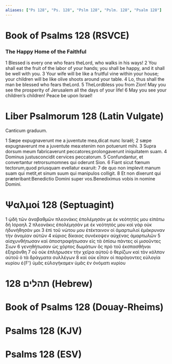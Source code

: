 ```yaml
---
aliases: ["Ps 128", "Ps. 128", "Pslm 128", "Pslm. 128", "Psalm 128"]
---
```



# Book of Psalms 128 (RSVCE)

### The Happy Home of the Faithful
1 Blessed is every one who fears theLord, who walks in his ways!
2 You shall eat the fruit of the labor of your hands; you shall be happy, and it shall be well with you.
3 Your wife will be like a fruitful vine within your house; your children will be like olive shoots around your table.
4 Lo, thus shall the man be blessed who fears theLord.
5 TheLordbless you from Zion! May you see the prosperity of Jerusalem all the days of your life!
6 May you see your children’s children! Peace be upon Israel!


# Liber Psalmorum 128 (Latin Vulgate)

 Canticum graduum.

1 Sæpe expugnaverunt me a juventute mea,dicat nunc Israël;
2 sæpe expugnaverunt me a juventute mea:etenim non potuerunt mihi.
3 Supra dorsum meum fabricaverunt peccatores;prolongaverunt iniquitatem suam.
4 Dominus justusconcidit cervices peccatorum.
5 Confundantur, et convertantur retrorsumomnes qui oderunt Sion.
6 Fiant sicut fœnum tectorum,quod priusquam evellatur exaruit:
7 de quo non implevit manum suam qui metit,et sinum suum qui manipulos colligit.
8 Et non dixerunt qui præteribant:Benedictio Domini super vos.Benediximus vobis in nomine Domini.


# Ψαλμοί 128 (Septuagint)

1 ᾠδὴ τῶν ἀναβαθμῶν πλεονάκις ἐπολέμησάν με ἐκ νεότητός μου εἰπάτω δὴ Ισραηλ
2 πλεονάκις ἐπολέμησάν με ἐκ νεότητός μου καὶ γὰρ οὐκ ἠδυνήθησάν μοι
3 ἐπὶ τοῦ νώτου μου ἐτέκταινον οἱ ἁμαρτωλοί ἐμάκρυναν τὴν ἀνομίαν αὐτῶν
4 κύριος δίκαιος συνέκοψεν αὐχένας ἁμαρτωλῶν
5 αἰσχυνθήτωσαν καὶ ἀποστραφήτωσαν εἰς τὰ ὀπίσω πάντες οἱ μισοῦντες Σιων
6 γενηθήτωσαν ὡς χόρτος δωμάτων ὃς πρὸ τοῦ ἐκσπασθῆναι ἐξηράνθη
7 οὗ οὐκ ἐπλήρωσεν τὴν χεῖρα αὐτοῦ ὁ θερίζων καὶ τὸν κόλπον αὐτοῦ ὁ τὰ δράγματα συλλέγων
8 καὶ οὐκ εἶπαν οἱ παράγοντες εὐλογία κυρίου ἐ{F'} ὑμᾶς εὐλογήκαμεν ὑμᾶς ἐν ὀνόματι κυρίου


# 128 תהלים (Hebrew)


# Book of Psalms 128 (Douay-Rheims)


# Psalms 128 (KJV)


# Psalms 128 (ESV)

